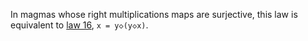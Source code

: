 In magmas whose right multiplications maps are surjective, this law is equivalent to [law 16](https://teorth.github.io/equational_theories/implications/?16), `x = y◇(y◇x)`.

